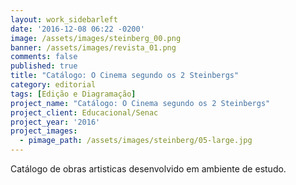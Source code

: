 ```yaml
---
layout: work_sidebarleft
date: '2016-12-08 06:22 -0200'
image: /assets/images/steinberg_00.png
banner: /assets/images/revista_01.png
comments: false
published: true
title: "Catálogo: O Cinema segundo os 2 Steinbergs"
category: editorial
tags: [Edição e Diagramação]
project_name: "Catálogo: O Cinema segundo os 2 Steinbergs"
project_client: Educacional/Senac
project_year: '2016'
project_images:
  - pimage_path: /assets/images/steinberg/05-large.jpg
---
```

Catálogo de obras artisticas desenvolvido em ambiente de estudo.
